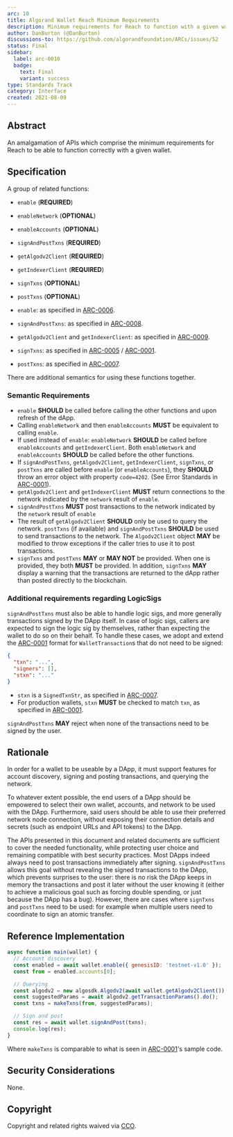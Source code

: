 ```yaml
---
arc: 10
title: Algorand Wallet Reach Minimum Requirements
description: Minimum requirements for Reach to function with a given wallet.
author: DanBurton (@DanBurton)
discussions-to: https://github.com/algorandfoundation/ARCs/issues/52
status: Final
sidebar:
  label: arc-0010
  badge:
    text: Final
    variant: success
type: Standards Track
category: Interface
created: 2021-08-09
---
```


## Abstract

An amalgamation of APIs which comprise the minimum requirements for Reach to be able to function correctly with a given wallet.

## Specification

A group of related functions:

- `enable` (**REQUIRED**)
- `enableNetwork` (**OPTIONAL**)
- `enableAccounts` (**OPTIONAL**)
- `signAndPostTxns` (**REQUIRED**)
- `getAlgodv2Client` (**REQUIRED**)
- `getIndexerClient` (**REQUIRED**)
- `signTxns` (**OPTIONAL**)
- `postTxns` (**OPTIONAL**)

- `enable`: as specified in [ARC-0006](/standards/arcs/arc-0006#interface-enablefunction).
- `signAndPostTxns`: as specified in [ARC-0008](/standards/arcs/arc-0008#interface-signandposttxnsfunction).
- `getAlgodv2Client` and `getIndexerClient`: as specified in [ARC-0009](/standards/arcs/arc-0009#specification).
- `signTxns`: as specified in [ARC-0005](/standards/arcs/arc-0005#interface-signtxnsfunction) / [ARC-0001](/standards/arcs/arc-0001#interface-signtxnsfunction).
- `postTxns`: as specified in [ARC-0007](/standards/arcs/arc-0007#interface-posttxnsfunction).

There are additional semantics for using these functions together.

### Semantic Requirements

- `enable` **SHOULD** be called before calling the other functions and upon refresh of the dApp.
- Calling `enableNetwork` and then `enableAccounts` **MUST** be equivalent to calling `enable`.
- If used instead of `enable`: `enableNetwork` **SHOULD** be called before `enableAccounts` and `getIndexerClient`. Both `enableNetwork` and `enableAccounts` **SHOULD** be called before the other functions.
- If `signAndPostTxns`, `getAlgodv2Client`, `getIndexerClient`, `signTxns`, or `postTxns` are called before `enable` (or `enableAccounts`), they **SHOULD** throw an error object with property `code=4202`. (See Error Standards in [ARC-0001](/standards/arcs/arc-0001#error-standards)).
- `getAlgodv2Client` and `getIndexerClient` **MUST** return connections to the network indicated by the `network` result of `enable`.
- `signAndPostTxns` **MUST** post transactions to the network indicated by the `network` result of `enable`
- The result of `getAlgodv2Client` **SHOULD** only be used to query the network. `postTxns` (if available) and `signAndPostTxns` **SHOULD** be used to send transactions to the network. The `Algodv2Client` object **MAY** be modified to throw exceptions if the caller tries to use it to post transactions.
- `signTxns` and `postTxns` **MAY** or **MAY NOT** be provided. When one is provided, they both **MUST** be provided. In addition, `signTxns` **MAY** display a warning that the transactions are returned to the dApp rather than posted directly to the blockchain.

### Additional requirements regarding LogicSigs

`signAndPostTxns` must also be able to handle logic sigs, and more generally transactions signed by the DApp itself.
In case of logic sigs, callers are expected to sign the logic sig by themselves, rather than expecting the wallet to do so on their behalf.
To handle these cases, we adopt and extend the [ARC-0001](/standards/arcs/arc-0001#interface-wallettransaction) format for `WalletTransaction`s that do not need to be signed:

```json
{
  "txn": "...",
  "signers": [],
  "stxn": "..."
}
```

- `stxn` is a `SignedTxnStr`, as specified in [ARC-0007](/standards/arcs/arc-0007#string-specification-signedtxnstr).
- For production wallets, `stxn` **MUST** be checked to match `txn`, as specified in [ARC-0001](/standards/arcs/arc-0001#semantic-and-security-requirements).

`signAndPostTxns` **MAY** reject when none of the transactions need to be signed by the user.

## Rationale

In order for a wallet to be useable by a DApp, it must support features for account discovery, signing and posting transactions, and querying the network.

To whatever extent possible, the end users of a DApp should be empowered to select their own wallet, accounts, and network to be used with the DApp.
Furthermore, said users should be able to use their preferred network node connection, without exposing their connection details and secrets (such as endpoint URLs and API tokens) to the DApp.

The APIs presented in this document and related documents are sufficient to cover the needed functionality, while protecting user choice and remaining compatible with best security practices.
Most DApps indeed always need to post transactions immediately after signing.
`signAndPostTxns` allows this goal without revealing the signed transactions to the DApp, which prevents surprises to the user: there is no risk the DApp keeps in memory the transactions and post it later without the user knowing it (either to achieve a malicious goal such as forcing double spending, or just because the DApp has a bug).
However, there are cases where `signTxns` and `postTxns` need to be used: for example when multiple users need to coordinate to sign an atomic transfer.

## Reference Implementation

```js
async function main(wallet) {
  // Account discovery
  const enabled = await wallet.enable({ genesisID: 'testnet-v1.0' });
  const from = enabled.accounts[0];

  // Querying
  const algodv2 = new algosdk.Algodv2(await wallet.getAlgodv2Client());
  const suggestedParams = await algodv2.getTransactionParams().do();
  const txns = makeTxns(from, suggestedParams);

  // Sign and post
  const res = await wallet.signAndPost(txns);
  console.log(res);
}
```

Where `makeTxns` is comparable to what is seen in [ARC-0001](/standards/arcs/arc-0001#reference-implementation)'s sample code.

## Security Considerations

None.

## Copyright

Copyright and related rights waived via <a href="https://creativecommons.org/publicdomain/zero/1.0/">CCO</a>.
